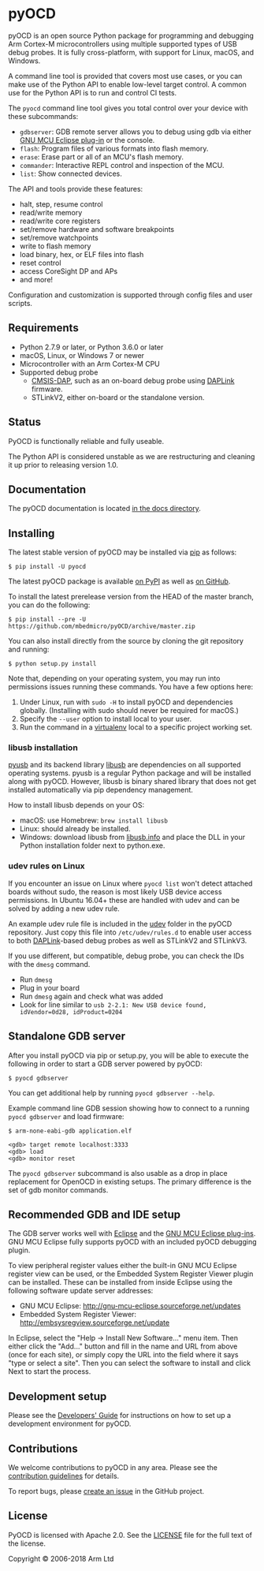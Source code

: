 pyOCD
=====

pyOCD is an open source Python package for programming and debugging Arm Cortex-M microcontrollers
using multiple supported types of USB debug probes. It is fully cross-platform, with support for
Linux, macOS, and Windows.

A command line tool is provided that covers most use cases, or you can make use of the Python
API to enable low-level target control. A common use for the Python API is to run and control CI
tests.

The `pyocd` command line tool gives you total control over your device with these subcommands:

- `gdbserver`: GDB remote server allows you to debug using gdb via either
    [GNU MCU Eclipse plug-in](https://gnu-mcu-eclipse.github.io/) or the console.
- `flash`: Program files of various formats into flash memory.
- `erase`: Erase part or all of an MCU's flash memory.
- `commander`: Interactive REPL control and inspection of the MCU.
- `list`: Show connected devices.

The API and tools provide these features:

-  halt, step, resume control
-  read/write memory
-  read/write core registers
-  set/remove hardware and software breakpoints
-  set/remove watchpoints
-  write to flash memory
-  load binary, hex, or ELF files into flash
-  reset control
-  access CoreSight DP and APs
-  and more!

Configuration and customization is supported through config files and user scripts.


Requirements
------------

- Python 2.7.9 or later, or Python 3.6.0 or later
- macOS, Linux, or Windows 7 or newer
- Microcontroller with an Arm Cortex-M CPU
- Supported debug probe
  - [CMSIS-DAP](http://www.keil.com/pack/doc/CMSIS/DAP/html/index.html), such as an on-board debug
    probe using [DAPLink](https://os.mbed.com/handbook/DAPLink) firmware.
  - STLinkV2, either on-board or the standalone version.


Status
------

PyOCD is functionally reliable and fully useable.

The Python API is considered unstable as we are restructuring and cleaning it up prior to releasing
version 1.0.


Documentation
-------------

The pyOCD documentation is located [in the docs directory](docs/).


Installing
----------

The latest stable version of pyOCD may be installed via [pip](https://pip.pypa.io/en/stable/index.html)
as follows:

```
$ pip install -U pyocd
```

The latest pyOCD package is available [on PyPI](https://pypi.python.org/pypi/pyOCD/) as well as
[on GitHub](https://github.com/mbedmicro/pyOCD/releases).

To install the latest prerelease version from the HEAD of the master branch, you can do
the following:

```
$ pip install --pre -U https://github.com/mbedmicro/pyOCD/archive/master.zip
```

You can also install directly from the source by cloning the git repository and running:

```
$ python setup.py install
```

Note that, depending on your operating system, you may run into permissions issues running these commands.
You have a few options here:

1. Under Linux, run with `sudo -H` to install pyOCD and dependencies globally. (Installing with sudo
   should never be required for macOS.)
2. Specify the `--user` option to install local to your user.
3. Run the command in a [virtualenv](https://virtualenv.pypa.io/en/latest/)
   local to a specific project working set.

### libusb installation

[pyusb](https://github.com/pyusb/pyusb) and its backend library [libusb](https://libusb.info/) are
dependencies on all supported operating systems. pyusb is a regular Python package and will be
installed along with pyOCD. However, libusb is binary shared library that does not get installed
automatically via pip dependency management.

How to install libusb depends on your OS:

- macOS: use Homebrew: `brew install libusb`
- Linux: should already be installed.
- Windows: download libusb from [libusb.info](https://libusb.info/) and place the DLL in your Python
  installation folder next to python.exe.

### udev rules on Linux

If you encounter an issue on Linux where `pyocd list` won't detect attached boards without
sudo, the reason is most likely USB device access permissions. In Ubuntu 16.04+ these are handled
with udev and can be solved by adding a new udev rule.

An example udev rule file is included in the [udev](https://github.com/mbedmicro/pyOCD/tree/master/udev)
folder in the pyOCD repository. Just copy this file into `/etc/udev/rules.d` to enable user access
to both [DAPLink](https://os.mbed.com/handbook/DAPLink)-based debug probes as well as STLinkV2 and
STLinkV3.

If you use different, but compatible, debug probe, you can check the IDs with the ``dmesg`` command.

   -  Run ``dmesg``
   -  Plug in your board
   -  Run ``dmesg`` again and check what was added
   -  Look for line similar to ``usb 2-2.1: New USB device found, idVendor=0d28, idProduct=0204``


Standalone GDB server
---------------------

After you install pyOCD via pip or setup.py, you will be able to execute the following in order to
start a GDB server powered by pyOCD:

```
$ pyocd gdbserver
```

You can get additional help by running ``pyocd gdbserver --help``.

Example command line GDB session showing how to connect to a running `pyocd gdbserver` and load
firmware:

```
$ arm-none-eabi-gdb application.elf

<gdb> target remote localhost:3333
<gdb> load
<gdb> monitor reset
```

The `pyocd gdbserver` subcommand is also usable as a drop in place replacement for OpenOCD in
existing setups. The primary difference is the set of gdb monitor commands.


Recommended GDB and IDE setup
-----------------------------

The GDB server works well with [Eclipse](https://www.eclipse.org/) and the [GNU MCU Eclipse
plug-ins](https://gnu-mcu-eclipse.github.io/). GNU MCU Eclipse fully supports pyOCD with an included
pyOCD debugging plugin.

To view peripheral register values either the built-in GNU MCU Eclipse register view can be used, or
the Embedded System Register Viewer plugin can be installed. These can be installed from inside
Eclipse using the following software update server addresses:

- GNU MCU Eclipse: http://gnu-mcu-eclipse.sourceforge.net/updates
- Embedded System Register Viewer: http://embsysregview.sourceforge.net/update

In Eclipse, select the "Help -> Install New Software..." menu item. Then either click the "Add..."
button and fill in the name and URL from above (once for each site), or simply copy the URL into the
field where it says "type or select a site". Then you can select the software to install and click
Next to start the process.


Development setup
-----------------

Please see the [Developers' Guide](docs/DEVELOPERS_GUIDE.md) for instructions on how to set up a
development environment for pyOCD.


Contributions
-------------

We welcome contributions to pyOCD in any area. Please see the [contribution
guidelines](CONTRIBUTING.md) for details.

To report bugs, please [create an issue](https://github.com/mbedmicro/pyOCD/issues/new) in the
GitHub project.


License
-------

PyOCD is licensed with Apache 2.0. See the [LICENSE](LICENSE) file for the full text of the license.

Copyright © 2006-2018 Arm Ltd
